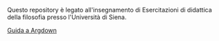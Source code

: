 <link rel="stylesheet" href="./assets/style.css">

Questo repository è legato all'insegnamento di Esercitazioni di didattica della filosofia presso l'Università di Siena.

[Guida a Argdown](https://antonio-vigilante.github.io/filosofia/argdown/index.html)
